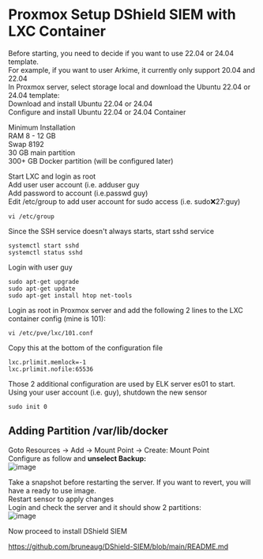 # Proxmox Setup DShield SIEM with LXC Container

Before starting, you need to decide if you want to use 22.04 or 24.04 template.<br>
For example, if you want to user Arkime, it currently only support 20.04 and 22.04<br>
In Proxmox server, select storage local and download the Ubuntu 22.04 or 24.04 template:<br>
Download and install Ubuntu 22.04 or 24.04<br>
Configure and install Ubuntu 22.04 or 24.04 Container<br>

Minimum Installation <br>
RAM 8 - 12 GB<br>
Swap 8192<br>
30 GB main partition<br>
300+ GB Docker partition (will be configured later)<br>

Start LXC and login as root<br>
Add user user account (i.e. adduser guy<br>
Add password to account (i.e.passwd guy)<br>
Edit /etc/group to add user account for sudo access (i.e. sudo:x:27:guy)<br>
````
vi /etc/group
````
Since the SSH service doesn't always starts, start sshd service<br>
````
systemctl start sshd
systemctl status sshd
````
Login with user guy<br>
````
sudo apt-get upgrade
sudo apt-get update
sudo apt-get install htop net-tools 
````

Login as root in Proxmox server and add the following 2 lines to the LXC container config (mine is 101):<br>
````
vi /etc/pve/lxc/101.conf
````
Copy this at the bottom of the configuration file<br>
````
lxc.prlimit.memlock=-1
lxc.prlimit.nofile:65536
````
Those 2 additional configuration are used by ELK server es01 to start.<br>
Using your user account (i.e. guy), shutdown the new sensor<br>
````
sudo init 0
````

## Adding Partition /var/lib/docker
Goto Resources -> Add -> Mount Point -> Create: Mount Point<br>
Configure as follow and **unselect Backup:**<br>
![image](https://github.com/user-attachments/assets/9790d733-52b4-4992-bf9b-53493098c2b1)

Take a snapshot before restarting the server. If you want to revert, you will have a ready to use image.<br>
Restart sensor to apply changes <br>
Login and check the server and it should show 2 partitions:<br>
![image](https://github.com/user-attachments/assets/2dd26781-b823-4924-9825-df39b7eb97f0)

Now proceed to install DShield SIEM<br>

https://github.com/bruneaug/DShield-SIEM/blob/main/README.md
